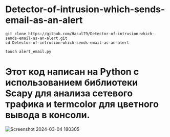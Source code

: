 # Detector-of-intrusion-which-sends-email-as-an-alert
```
git clone https://github.com/Hasul79/Detector-of-intrusion-which-sends-email-as-an-alert.git
cd Detector-of-intrusion-which-sends-email-as-an-alert

```
```
touch alert_email.py

```

<h1>Этот код написан на Python с использованием библиотеки Scapy для анализа сетевого трафика и termcolor для цветного вывода в консоли.</h1>



![Screenshot 2024-03-04 180305](https://github.com/Hasul79/Detector-of-intrusion-which-sends-email-as-an-alert/assets/95657084/7dc5f06f-e435-4d27-99ae-92bd0452e5a9)
